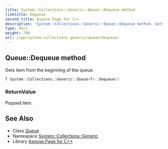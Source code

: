 ```yaml
---
title: System::Collections::Generic::Queue::Dequeue method
linktitle: Dequeue
second_title: Aspose.Page for C++
description: 'System::Collections::Generic::Queue::Dequeue method. Gets item from the beginning of the queue in C++.'
type: docs
weight: 700
url: /cpp/system.collections.generic/queue/dequeue/
---
```

## Queue::Dequeue method


Gets item from the beginning of the queue.

```cpp
T System::Collections::Generic::Queue<T>::Dequeue()
```


### ReturnValue

Popped item.

## See Also

* Class [Queue](../)
* Namespace [System::Collections::Generic](../../)
* Library [Aspose.Page for C++](../../../)
